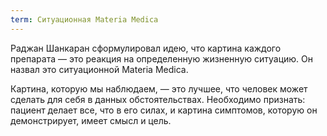 ```yaml
---
term: Ситуационная Materia Medica
---
```


Раджан Шанкаран сформулировал идею, что картина каждого препарата — это реакция на определенную жизненную ситуацию. Он назвал это ситуационной Materia Medica.<br>

Картина, которую мы наблюдаем, — это лучшее, что человек может сделать для себя в данных обстоятельствах. Необходимо признать: пациент делает все, что в его силах, и картина симптомов, которую он демонстрирует, имеет смысл и цель.